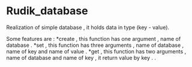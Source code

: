 # Rudik_database
Realization of simple database , it holds data in type (key - value).

Some features are :
 *create  , this function has one argument , name of database .
 *set , this function has three arguments , name of database , name of key and  name of value .
 *get , this function has two arguments , name of database and name of key , it return value by key .
 .
